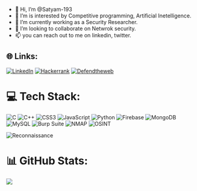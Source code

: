 - 👋 Hi, I’m @Satyam-193
- 👀 I’m is interested by Competitive programming, Artificial Inetelligence.
- 🌱 I’m currently working as a Security Researcher.
- 💞️ I’m looking to collaborate on Netwrok security.
- 📫 you can reach out to me on linkedin, twitter.

## 🌐 Links:

[![LinkedIn](https://img.shields.io/badge/LinkedIn-Contact%20Me-blue)](https://www.linkedin.com/in/satyam-pathak-a482481bb/)
[![Hackerrank](https://img.shields.io/badge/Hackerrank-grey)](https://www.hackerrank.com/users/satyampathak7291)
[![Defendtheweb](https://img.shields.io/badge/DefendtheWeb-blue)](https://www.defendtheweb.net/)


# 💻 Tech Stack:

![C](https://img.shields.io/badge/C-blue) ![C++](https://img.shields.io/badge/C++-grey) ![CSS3](https://img.shields.io/badge/CSS3-blue) ![JavaScript](https://img.shields.io/badge/JAVASCRIPT-white) ![Python](https://img.shields.io/badge/PYTHON-blue) 
![Firebase](https://img.shields.io/badge/FIREBASE-yellow)  ![MongoDB](https://img.shields.io/badge/MongoDB-green) ![MySQL](https://img.shields.io/badge/MYSQL-white)
![Burp Suite](https://img.shields.io/badge/Burp%20Suite-orange)
![NMAP](https://img.shields.io/badge/NMAP-blue)
![OSINT](https://img.shields.io/badge/OSINT-blue)

![Reconnaissance](https://img.shields.io/badge/INFORMATION%20GATHERING-red)


# 📊 GitHub Stats:

![](https://github-readme-stats.vercel.app/api?username=Satyam-193&theme=dark&hide_border=false&include_all_commits=false&count_private=false)<br/>
